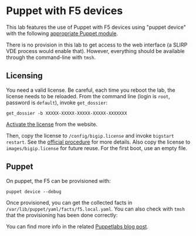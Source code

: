 Puppet with F5 devices
=========================

This lab features the use of Puppet with F5 devices using "puppet
device" with the following [appropriate Puppet module][1].

[1]: https://github.com/puppetlabs/puppetlabs-f5

There is no provision in this lab to get access to the web interface
(a SLIRP VDE process would enable that). However, everything should be
available through the command-line with `tmsh`.

Licensing
---------

You need a valid license. Be careful, each time you reboot the lab,
the license needs to be reloaded. From the command line (login is
`root`, password is `default`), invoke `get_dossier`:

    get_dossier -b XXXXX-XXXXX-XXXXX-XXXXX-XXXXXXX

[Activate the license][3] from the website.

[3]: https://activate.f5.com/license/dossier.jsp

Then, copy the license to `/config/bigip.license` and invoke `bigstart
restart`. See the [official procedure][4] for more details. Also copy
the license to `images/bigip.license` for future reuse. For the first
boot, use an empty file.

[4]: http://support.f5.com/kb/en-us/solutions/public/13000/300/sol13369.html

Puppet
------

On puppet, the F5 can be provisioned with:

    puppet device --debug

Once provisioned, you can get the collected facts in
`/var/lib/puppet/yaml/facts/f5.local.yaml`. You can also check with
`tmsh` that the provisioning has been done correctly:

You can find more info in the related [Puppetlabs blog post][2].

[2]: http://puppetlabs.com/blog/managing-f5-big-ip-network-devices-with-puppet
